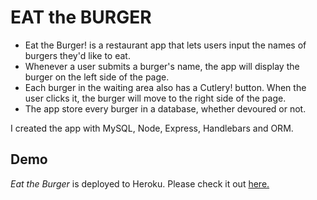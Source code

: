 # EAT the BURGER

* Eat the Burger! is a restaurant app that lets users input the names of burgers they'd like to eat.
* Whenever a user submits a burger's name, the app will display the burger on the left side of the page.
* Each burger in the waiting area also has a Cutlery! button. When the user clicks it, the burger will move to the right side of the page.
* The app store every burger in a database, whether devoured or not.


I created the app with MySQL, Node, Express, Handlebars and ORM. 

## Demo
*Eat the Burger* is deployed to Heroku. Please check it out [here.](https://boiling-lake-37451.herokuapp.com/)

